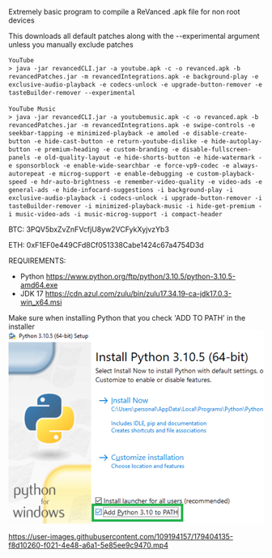 Extremely basic program to compile a ReVanced .apk file for non root devices

This downloads all default patches along with the --experimental argument unless you manually exclude patches
	
	YouTube
	> java -jar revancedCLI.jar -a youtube.apk -c -o revanced.apk -b revancedPatches.jar -m revancedIntegrations.apk -e background-play -e exclusive-audio-playback -e codecs-unlock -e upgrade-button-remover -e tasteBuilder-remover --experimental
	
	YouTube Music
	> java -jar revancedCLI.jar -a youtubemusic.apk -c -o revanced.apk -b revancedPatches.jar -m revancedIntegrations.apk -e swipe-controls -e seekbar-tapping -e minimized-playback -e amoled -e disable-create-button -e hide-cast-button -e return-youtube-dislike -e hide-autoplay-button -e premium-heading -e custom-branding -e disable-fullscreen-panels -e old-quality-layout -e hide-shorts-button -e hide-watermark -e sponsorblock -e enable-wide-searchbar -e force-vp9-codec -e always-autorepeat -e microg-support -e enable-debugging -e custom-playback-speed -e hdr-auto-brightness -e remember-video-quality -e video-ads -e general-ads -e hide-infocard-suggestions -i background-play -i exclusive-audio-playback -i codecs-unlock -i upgrade-button-remover -i tasteBuilder-remover -i minimized-playback-music -i hide-get-premium -i music-video-ads -i music-microg-support -i compact-header


BTC: 3PQV5bxZvZnFVcfjU8yw2VCFykXyjvzYb3

ETH: 0xF1EF0e449CFd8Cf051338Cabe1424c67a4754D3d


REQUIREMENTS: 
- Python https://www.python.org/ftp/python/3.10.5/python-3.10.5-amd64.exe
- JDK 17 https://cdn.azul.com/zulu/bin/zulu17.34.19-ca-jdk17.0.3-win_x64.msi

Make sure when installing Python that you check 'ADD TO PATH' in the installer
![Python Installer](https://github.com/iopsdkfsyvdsfi/ReVancedAuto-APKbuilder/blob/main/image.png)


https://user-images.githubusercontent.com/109194157/179404135-f8d10260-f021-4e48-a6a1-5e85ee9c9470.mp4

